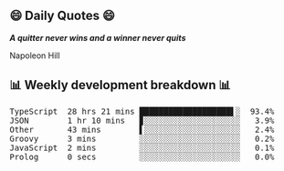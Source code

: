 ## 😄 Daily Quotes 😄

_**A quitter never wins and a winner never quits**_

Napoleon Hill



## 📊 Weekly development breakdown 📊

<pre>TypeScript  28 hrs 21 mins ███████████████████▌░  93.4%
JSON        1 hr 10 mins   ▊░░░░░░░░░░░░░░░░░░░░   3.9%
Other       43 mins        ▌░░░░░░░░░░░░░░░░░░░░   2.4%
Groovy      3 mins         ░░░░░░░░░░░░░░░░░░░░░   0.2%
JavaScript  2 mins         ░░░░░░░░░░░░░░░░░░░░░   0.1%
Prolog      0 secs         ░░░░░░░░░░░░░░░░░░░░░   0.0%</pre>